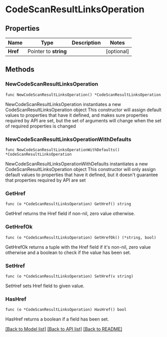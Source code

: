 # CodeScanResultLinksOperation

## Properties

Name | Type | Description | Notes
------------ | ------------- | ------------- | -------------
**Href** | Pointer to **string** |  | [optional] 

## Methods

### NewCodeScanResultLinksOperation

`func NewCodeScanResultLinksOperation() *CodeScanResultLinksOperation`

NewCodeScanResultLinksOperation instantiates a new CodeScanResultLinksOperation object
This constructor will assign default values to properties that have it defined,
and makes sure properties required by API are set, but the set of arguments
will change when the set of required properties is changed

### NewCodeScanResultLinksOperationWithDefaults

`func NewCodeScanResultLinksOperationWithDefaults() *CodeScanResultLinksOperation`

NewCodeScanResultLinksOperationWithDefaults instantiates a new CodeScanResultLinksOperation object
This constructor will only assign default values to properties that have it defined,
but it doesn't guarantee that properties required by API are set

### GetHref

`func (o *CodeScanResultLinksOperation) GetHref() string`

GetHref returns the Href field if non-nil, zero value otherwise.

### GetHrefOk

`func (o *CodeScanResultLinksOperation) GetHrefOk() (*string, bool)`

GetHrefOk returns a tuple with the Href field if it's non-nil, zero value otherwise
and a boolean to check if the value has been set.

### SetHref

`func (o *CodeScanResultLinksOperation) SetHref(v string)`

SetHref sets Href field to given value.

### HasHref

`func (o *CodeScanResultLinksOperation) HasHref() bool`

HasHref returns a boolean if a field has been set.


[[Back to Model list]](../README.md#documentation-for-models) [[Back to API list]](../README.md#documentation-for-api-endpoints) [[Back to README]](../README.md)


